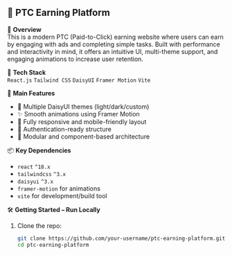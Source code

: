## 💸 PTC Earning Platform

🧾 **Overview**  
This is a modern PTC (Paid-to-Click) earning website where users can earn by engaging with ads and completing simple tasks. Built with performance and interactivity in mind, it offers an intuitive UI, multi-theme support, and engaging animations to increase user retention.

🚀 **Tech Stack**  
`React.js` `Tailwind CSS` `DaisyUI` `Framer Motion` `Vite`

🎯 **Main Features**
- 🎨 Multiple DaisyUI themes (light/dark/custom)
- ✨ Smooth animations using Framer Motion
- 📱 Fully responsive and mobile-friendly layout
- 🔐 Authentication-ready structure
- 🧩 Modular and component-based architecture

📦 **Key Dependencies**
- `react` `^18.x`
- `tailwindcss` `^3.x`
- `daisyui` `^3.x`
- `framer-motion` for animations
- `vite` for development/build tool

🛠️ **Getting Started – Run Locally**
1. Clone the repo:
   ```bash
   git clone https://github.com/your-username/ptc-earning-platform.git
   cd ptc-earning-platform
